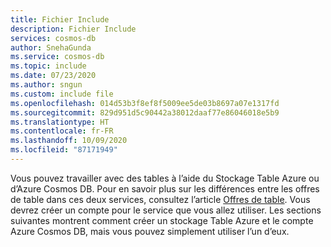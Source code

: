 ```yaml
---
title: Fichier Include
description: Fichier Include
services: cosmos-db
author: SnehaGunda
ms.service: cosmos-db
ms.topic: include
ms.date: 07/23/2020
ms.author: sngun
ms.custom: include file
ms.openlocfilehash: 014d53b3f8ef8f5009ee5de03b8697a07e1317fd
ms.sourcegitcommit: 829d951d5c90442a38012daaf77e86046018e5b9
ms.translationtype: HT
ms.contentlocale: fr-FR
ms.lasthandoff: 10/09/2020
ms.locfileid: "87171949"
---
```

Vous pouvez travailler avec des tables à l’aide du Stockage Table Azure ou d’Azure Cosmos DB. Pour en savoir plus sur les différences entre les offres de table dans ces deux services, consultez l’article [Offres de table](../articles/cosmos-db/table-introduction.md#table-offerings). Vous devrez créer un compte pour le service que vous allez utiliser. Les sections suivantes montrent comment créer un stockage Table Azure et le compte Azure Cosmos DB, mais vous pouvez simplement utiliser l’un d’eux. 
